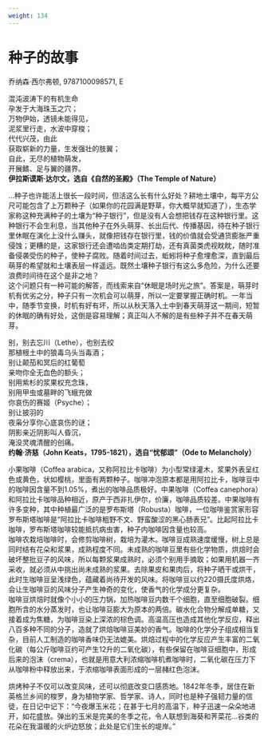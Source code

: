 ```yaml
---
weight: 134
---
```

# 种子的故事

乔纳森·西尔弗顿, 9787100098571, E

混沌波涛下的有机生命  
孕发于大海珠玉之穴；  
万物伊始，透镜未能得见，  
泥浆里行走，水波中穿梭；  
代代兴茂，由此  
获取崭新的力量，生发强壮的肢翼；  
自此，无尽的植物萌发，  
开展鳍、足与翼的疆界。  
**伊拉斯谟斯·达尔文，选自《自然的圣殿》（The Temple of Nature）**

…种子也许能活上很长一段时间，但活这么长有什么好处？耕地土壤中，每平方公尺可能包含了上万颗种子（如果你的花园满是野草，你大概早就知道了），生态学家称这种充满种子的土壤为“种子银行”，但是没有人会想把钱存在这种银行里。这种银行不会生利息，当其他种子在外头萌芽、长出后代、传播基因，待在种子银行里休眠在演化上没什么赚头，就像把钱存在银行里，钱的价值就会受通货膨胀严重侵蚀；更糟的是，这家银行还会遭啮齿类定期打劫，还有真菌类虎视眈眈，随时准备侵袭受伤的种子，使种子腐败。随着时间过去，蚯蚓将种子愈埋愈深，直到最后萌芽的希望就和土壤表层一样遥远。既然土壤种子银行有这么多危险，为什么还要浪费时间待在这个是非之地？  
这个问题只有一种可能的解答，而线索来自“休眠是场时光之旅”。答案是，萌芽时机有优劣之分，种子只有一次机会可以萌芽，所以一定要掌握正确时机。一年当中，随季节变换，时机有好有坏，所以从秋天落入土中到春天萌芽这一期间，短暂的休眠的确有好处，这倒是容易理解；真正叫人不解的是有些种子并不在春天萌芽。

别，别去忘川（Lethe），也别去绞  
那植根土中的狼毒乌头当毒酒；  
别让颠茄和冥后的红葡萄  
亲吻你全无血色的额头；  
别用紫杉的浆果权充念珠，  
别用甲虫或墓畔的飞蛾充做  
你哀伤的赛姬（Psyche）；  
别让披羽的  
夜枭分享你心底哀伤的谜；  
阴影亲近阴影叫人昏沉，  
淹没灵魂清醒的创痛。  
**约翰·济慈（John Keats，1795-1821），选自“忧郁颂”（Ode to Melancholy）**

小果咖啡（Coffea arabica，又称阿拉比卡咖啡）为小型常绿灌木，浆果外表呈红色或黄色，状如樱桃，里面有两颗种子。咖啡冲泡原本都是用阿拉比卡，咖啡豆中的咖啡因含量不到1.05%，煮出的咖啡品质极好。中果咖啡（Coffea canephora）和阿拉比卡咖啡品种相近，原产于西非扎伊尔，价廉，咖啡品质较差。中果咖啡有许多变种，其中种植最广泛的是罗布斯塔（Robusta）咖啡，一位咖啡鉴赏家形容罗布斯塔咖啡是“阿拉比卡咖啡粗野不文、野蛮酸涩的黑心肠表兄”。比起阿拉比卡咖啡，罗布斯塔咖啡较能抵抗病虫害，种子内咖啡因含量也较高。  
咖啡农栽培咖啡时，会修剪咖啡树，栽培为灌木。咖啡豆成熟速度缓慢，树上总是同时结有花朵和浆果，成熟程度不同。未成熟的咖啡豆里有些化学物质，烘焙时会破坏整批豆子的风味，所以每颗浆果成熟时，必须个别用手摘取；如果用机器一齐采收，就必须从中挑出尚未成熟的浆果。去除果皮和果肉后，将种子晒干或烘干，此时生咖啡豆呈浅绿色，蕴藏着尚待开发的风味。将咖啡豆以约220摄氏度烘烙，会让生咖啡豆的风味分子产生神奇的变化，使香气的化学成分更复杂。  
咖啡豆烘焙时就像个小小的压力锅，加热咖啡豆内数千个细胞，直至细胞破裂。细胞所含的水分蒸发时，也让咖啡豆膨大为原本的两倍。碳水化合物分解成单糖，又接着成为焦糖，为咖啡豆染上深浓的棕色调。高温高压也造成其他化学反应，释出八百多种不同的分子，造就了烘焙咖啡豆美妙的香气。咖啡的化学分子组成相当复杂，目前人工制造的咖啡香味仍无法媲美。烘焙过程中的化学反应产生丰富的二氧化碳（每公斤咖啡豆约可产生12升的二氧化碳），有些保留在咖啡豆细胞中，形成后来的泡沫（crema），也就是用意大利浓缩咖啡机煮咖啡时，二氧化碳在压力下从咖啡粉中释放出来，于浓缩咖啡表面形成的一层赭红色泡沫。

烘烤种子不仅可以改变风味，还可以彻底改变口感质地。1842年冬季，居住在新英格兰乡间的梭罗，身为植物学家、哲学家、诗人，同时也是种子强韧力量的信徒，在日记中记下：“今夜爆玉米花；在甚于七月的高温下，种子迅速一朵朵地进开，如花盛放。弹出的玉米是完美的冬季之花，令人联想到海葵和荠菜花…谷类的花朵在我温暖的火炉边怒放；此处是它们生长的堤岸。”